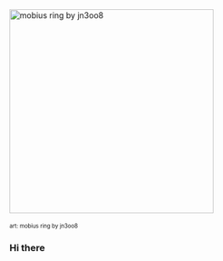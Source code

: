 <div style=margin:0;><img src="https://raw.githubusercontent.com/shervinsahba/shervinsahba/main/mobius_ring.gif" alt="mobius ring by jn3oo8" width=360 /></div>
<br><sub><sup>art: mobius ring by jn3oo8</sup></sub>

### Hi there

<!-- ![Your Repository's Stats](https://github-readme-stats.vercel.app/api?username=shervinsahba&show_icons=true&theme=dark&count_private=true&hide_rank=true) -->
